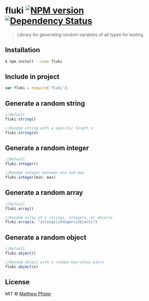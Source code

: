 # fluki [![NPM version][npm-image]][npm-url] [![Dependency Status][daviddm-image]][daviddm-url]
> Library for generating random variables of all types for testing.

## Installation

```sh
$ npm install --save fluki
```

## Include in project

```js
var fluki = require('fluki');
```

## Generate a random string
```js
//Default
fluki.string()

//Random string with a specific length x
fluki.string(x)
```
## Generate a random integer
```js
//Default
fluki.integer()

//Random integer between min and max
fluki.integer(min, max)
```

## Generate a random array
```js
//Default
fluki.array()

//Random array of x strings, integers, or objects
fluki.array(x, "strings|integers|objects")
```

## Generate a random object

```js
//Default
fluki.object()

//Random object with x random key-value pairs
fluki.object(x)
```

## License

MIT © [Matthew Pfister]()


[npm-image]: https://badge.fury.io/js/fluki.svg
[npm-url]: https://npmjs.org/package/fluki
[travis-image]: https://travis-ci.org/HerrPfister/fluki.svg?branch=master
[travis-url]: https://travis-ci.org/HerrPfister/fluki
[daviddm-image]: https://david-dm.org/HerrPfister/fluki.svg?theme=shields.io
[daviddm-url]: https://david-dm.org/HerrPfister/fluki
